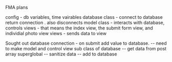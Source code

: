 FMA plans

config - db variables, time vairables
database class -  connect to database return connection . also disconnects
model class - interacts with database, controls views - that means the index view, the submit form view, and individial photo view
views - sends data to view


Sought out database connection - on submit add value to database.
-- need to make model and control view sub class of database
-- get data from post array superglobal
-- sanitize data 
-- add to database 







